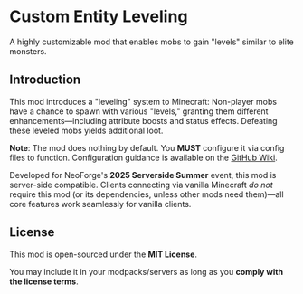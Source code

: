 # Custom Entity Leveling

A highly customizable mod that enables mobs to gain "levels" similar to elite monsters.

## Introduction

This mod introduces a "leveling" system to Minecraft: Non-player mobs have a chance to spawn with various "levels,"
granting them different enhancements—including attribute boosts and status effects. Defeating these leveled mobs yields
additional loot.

**Note**: The mod does nothing by default. You **MUST** configure it via config files to function. Configuration
guidance is available on the [GitHub Wiki](https://github.com/mrqx0195/Custom-Entity-Leveling/wiki).

Developed for NeoForge's **2025 Serverside Summer** event, this mod is server-side compatible. Clients connecting via
vanilla Minecraft *do not* require this mod (or its dependencies, unless other mods need them)—all core features work
seamlessly for vanilla clients.

## License

This mod is open-sourced under the **MIT License**.

You may include it in your modpacks/servers as long as you **comply with the license terms**.
